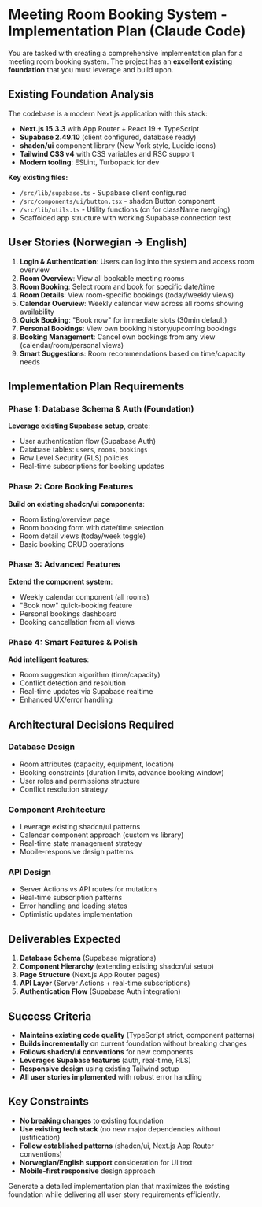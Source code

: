 # Meeting Room Booking System - Implementation Plan (Claude Code)

You are tasked with creating a comprehensive implementation plan for a meeting room booking system. The project has an **excellent existing foundation** that you must leverage and build upon.

## Existing Foundation Analysis

The codebase is a modern Next.js application with this stack:
- **Next.js 15.3.3** with App Router + React 19 + TypeScript
- **Supabase 2.49.10** (client configured, database ready)
- **shadcn/ui** component library (New York style, Lucide icons)
- **Tailwind CSS v4** with CSS variables and RSC support
- **Modern tooling**: ESLint, Turbopack for dev

**Key existing files:**
- `/src/lib/supabase.ts` - Supabase client configured
- `/src/components/ui/button.tsx` - shadcn Button component
- `/src/lib/utils.ts` - Utility functions (cn for className merging)
- Scaffolded app structure with working Supabase connection test

## User Stories (Norwegian → English)
1. **Login & Authentication**: Users can log into the system and access room overview
2. **Room Overview**: View all bookable meeting rooms  
3. **Room Booking**: Select room and book for specific date/time
4. **Room Details**: View room-specific bookings (today/weekly views)
5. **Calendar Overview**: Weekly calendar view across all rooms showing availability
6. **Quick Booking**: "Book now" for immediate slots (30min default)
7. **Personal Bookings**: View own booking history/upcoming bookings
8. **Booking Management**: Cancel own bookings from any view (calendar/room/personal views)
9. **Smart Suggestions**: Room recommendations based on time/capacity needs

## Implementation Plan Requirements

### Phase 1: Database Schema & Auth (Foundation)
**Leverage existing Supabase setup**, create:
- User authentication flow (Supabase Auth)
- Database tables: `users`, `rooms`, `bookings`
- Row Level Security (RLS) policies
- Real-time subscriptions for booking updates

### Phase 2: Core Booking Features
**Build on existing shadcn/ui components**:
- Room listing/overview page
- Room booking form with date/time selection
- Room detail views (today/week toggle)
- Basic booking CRUD operations

### Phase 3: Advanced Features  
**Extend the component system**:
- Weekly calendar component (all rooms)
- "Book now" quick-booking feature
- Personal bookings dashboard
- Booking cancellation from all views

### Phase 4: Smart Features & Polish
**Add intelligent features**:
- Room suggestion algorithm (time/capacity)
- Conflict detection and resolution
- Real-time updates via Supabase realtime
- Enhanced UX/error handling

## Architectural Decisions Required

### Database Design
- Room attributes (capacity, equipment, location)
- Booking constraints (duration limits, advance booking window)
- User roles and permissions structure
- Conflict resolution strategy

### Component Architecture  
- Leverage existing shadcn/ui patterns
- Calendar component approach (custom vs library)
- Real-time state management strategy
- Mobile-responsive design patterns

### API Design
- Server Actions vs API routes for mutations
- Real-time subscription patterns
- Error handling and loading states
- Optimistic updates implementation

## Deliverables Expected

1. **Database Schema** (Supabase migrations)
2. **Component Hierarchy** (extending existing shadcn/ui setup)
3. **Page Structure** (Next.js App Router pages)
4. **API Layer** (Server Actions + real-time subscriptions)
5. **Authentication Flow** (Supabase Auth integration)

## Success Criteria

- **Maintains existing code quality** (TypeScript strict, component patterns)
- **Builds incrementally** on current foundation without breaking changes
- **Follows shadcn/ui conventions** for new components
- **Leverages Supabase features** (auth, real-time, RLS)
- **Responsive design** using existing Tailwind setup
- **All user stories implemented** with robust error handling

## Key Constraints

- **No breaking changes** to existing foundation
- **Use existing tech stack** (no new major dependencies without justification)
- **Follow established patterns** (shadcn/ui, Next.js App Router conventions)
- **Norwegian/English support** consideration for UI text
- **Mobile-first responsive** design approach

Generate a detailed implementation plan that maximizes the existing foundation while delivering all user story requirements efficiently.